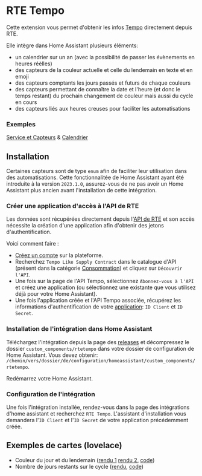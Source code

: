 # RTE Tempo

Cette extension vous permet d'obtenir les infos [Tempo](https://www.services-rte.com/fr/visualisez-les-donnees-publiees-par-rte/calendrier-des-offres-de-fourniture-de-type-tempo.html) directement depuis RTE.

Elle intègre dans Home Assistant plusieurs éléments:

* un calendrier sur un an (avec la possibilité de passer les évènements en heures réèlles)
* des capteurs de la couleur actuelle et celle du lendemain en texte et en emoji
* des capteurs comptants les jours passés et futurs de chaque couleurs
* des capteurs permettant de connaître la date et l'heure (et donc le temps restant) du prochain changement de couleur mais aussi du cycle en cours
* des capteurs liés aux heures creuses pour faciliter les automatisations

### Exemples

[Service et Capteurs](https://github.com/hekmon/rtetempo/raw/v1.2.1/res/rtetempo_svc.png) & [Calendrier](https://github.com/hekmon/rtetempo/raw/v1.2.1/res/rtetempo_calendar.png)

## Installation

Certaines capteurs sont de type `enum` afin de faciliter leur utilisation dans des automatisations. Cette fonctionnalitée de Home Assistant ayant été introduite à la version `2023.1.0`, assurez-vous de ne pas avoir un Home Assistant plus ancien avant l'installation de cette intégration.

### Créer une application d'accès à l'API de RTE

Les données sont récupérées directement depuis l'[API de RTE](https://data.rte-france.com/) et son accès nécessite la création d'une application afin d'obtenir des jetons d'authentification.

Voici comment faire :

* [Créez un compte](https://data.rte-france.com/create_account) sur la plateforme.
* Recherchez `Tempo Like Supply Contract` dans le catalogue d'API (présent dans la catégorie [Consommation](https://data.rte-france.com/catalog/consumption)) et cliquez sur `Découvrir l'API`.
* Une fois sur la page de l'API Tempo, sélectionnez `Abonnez-vous à l'API` et créez une application (ou sélectionnez une existante que vous utilisez déjà pour votre Home Assistant).
* Une fois l'application créée et l'API Tempo associée, récupérez les informations d'authentification de votre [application](https://data.rte-france.com/group/guest/apps): `ID Client` et `ID Secret`.

### Installation de l'intégration dans Home Assistant

Téléchargez l'intégration depuis la page des [releases](https://github.com/hekmon/rtetempo/releases) et décompressez le dossier `custom_components/rtetempo` dans votre dossier de configuration de Home Assistant. Vous devez obtenir: `/chemin/vers/dossier/de/configuration/homeassistant/custom_components/rtetempo`.

Redémarrez votre Home Assistant.

### Configuration de l'intégration

Une fois l'intégration installée, rendez-vous dans la page des intégrations d'home assistant et recherchez `RTE Tempo`. L'assistant d'installation vous demandera l'`ID Client` et l'`ID Secret` de votre application précédemment créée.

## Exemples de cartes (lovelace)

* Couleur du jour et du lendemain ([rendu 1](https://github.com/hekmon/rtetempo/raw/v1.2.1/res/lovelace_colors_1.png) [rendu 2](https://github.com/hekmon/rtetempo/raw/v1.2.1/res/lovelace_colors_2.png), [code](https://github.com/hekmon/rtetempo/blob/v1.2.1/res/tempo.yaml))
* Nombre de jours restants sur le cycle ([rendu](https://github.com/hekmon/rtetempo/raw/v1.2.1/res/lovelace_cycle.png), [code](https://github.com/hekmon/rtetempo/blob/v1.2.1/res/tempo_cycle.yaml))
